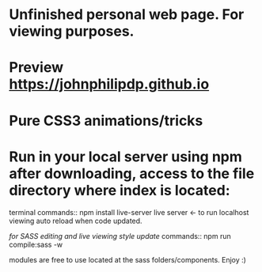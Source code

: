 # Unfinished personal web page. For viewing purposes. 
# Preview https://johnphilipdp.github.io
# Pure CSS3 animations/tricks
# Run in your local server using npm after downloading, access to the file directory where index is located:
terminal commands::
npm install live-server
live server <- to run localhost viewing auto reload when code updated.

*for SASS editing and live viewing style update*
commands::
npm run compile:sass -w 



modules are free to use located at the sass folders/components.
Enjoy :)
